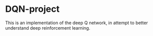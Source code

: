 # DQN-project
This is an implementation of the deep Q network, in attempt to better understand deep reinforcement learning.

